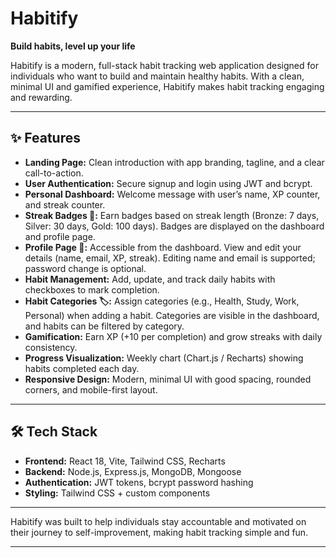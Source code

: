 # Habitify

**Build habits, level up your life**

Habitify is a modern, full-stack habit tracking web application designed for individuals who want to build and maintain healthy habits. With a clean, minimal UI and gamified experience, Habitify makes habit tracking engaging and rewarding.

---

## ✨ Features

- **Landing Page:** Clean introduction with app branding, tagline, and a clear call-to-action.
- **User Authentication:** Secure signup and login using JWT and bcrypt.
- **Personal Dashboard:** Welcome message with user’s name, XP counter, and streak counter.
- **Streak Badges 🏅:** Earn badges based on streak length (Bronze: 7 days, Silver: 30 days, Gold: 100 days). Badges are displayed on the dashboard and profile page.
- **Profile Page 👤:** Accessible from the dashboard. View and edit your details (name, email, XP, streak). Editing name and email is supported; password change is optional.
- **Habit Management:** Add, update, and track daily habits with checkboxes to mark completion.
- **Habit Categories 🏷️:** Assign categories (e.g., Health, Study, Work, Personal) when adding a habit. Categories are visible in the dashboard, and habits can be filtered by category.
- **Gamification:** Earn XP (+10 per completion) and grow streaks with daily consistency.
- **Progress Visualization:** Weekly chart (Chart.js / Recharts) showing habits completed each day.
- **Responsive Design:** Modern, minimal UI with good spacing, rounded corners, and mobile-first layout.

---

## 🛠 Tech Stack

- **Frontend:** React 18, Vite, Tailwind CSS, Recharts
- **Backend:** Node.js, Express.js, MongoDB, Mongoose
- **Authentication:** JWT tokens, bcrypt password hashing
- **Styling:** Tailwind CSS + custom components

---






Habitify was built to help individuals stay accountable and motivated on their journey to self-improvement, making habit tracking simple and fun.

---
